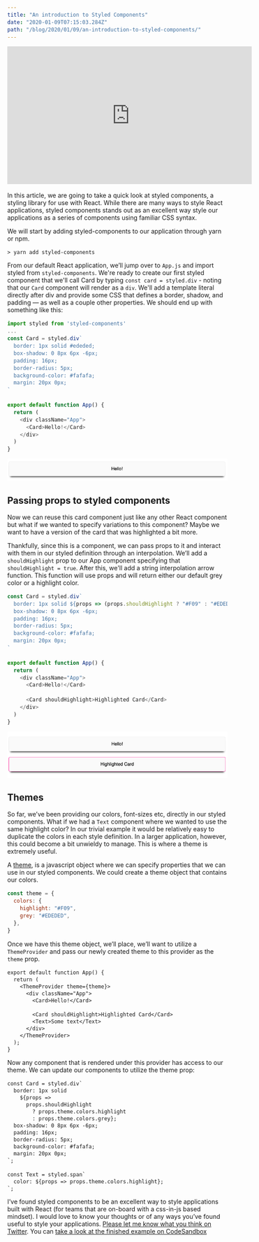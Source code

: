 ```yaml
---
title: "An introduction to Styled Components"
date: "2020-01-09T07:15:03.284Z"
path: "/blog/2020/01/09/an-introduction-to-styled-components/"
---
```


<iframe width="560" height="315" src="https://www.youtube.com/embed/FjHPo1E9HK8" frameborder="0" allow="accelerometer; autoplay; encrypted-media; gyroscope; picture-in-picture" allowfullscreen></iframe>

In this article, we are going to take a quick look at styled components, a styling library for use with React. While there are many ways to style React applications, styled components stands out as an excellent way style our applications as a series of components using familiar CSS syntax.

We will start by adding styled-components to our application through yarn or npm.

```
> yarn add styled-components
```

From our default React application, we’ll jump over to `App.js` and import styled from `styled-components`. We're ready to create our first styled component that we'll call Card by typing `const card = styled.div` - noting that our `Card` component will render as a `div`. We'll add a template literal directly after div and provide some CSS that defines a border, shadow, and padding — as well as a couple other properties. We should end up with something like this:

```javascript
import styled from 'styled-components'
...
const Card = styled.div`
  border: 1px solid #ededed;
  box-shadow: 0 8px 6px -6px;
  padding: 16px;
  border-radius: 5px;
  background-color: #fafafa;
  margin: 20px 0px;
`

export default function App() {
  return (
    <div className="App">
      <Card>Hello!</Card>
    </div>
  )
}
```

<img src="./hello.png" alt="" />
<br />

## Passing props to styled components

Now we can reuse this card component just like any other React component but what if we wanted to specify variations to this component? Maybe we want to have a version of the card that was highlighted a bit more.

Thankfully, since this is a component, we can pass props to it and interact with them in our styled definition through an interpolation. We’ll add a `shouldHighlight` prop to our App component specifying that `shouldHighlight = true`. After this, we'll add a string interpolation arrow function. This function will use props and will return either our default grey color or a highlight color.

```javascript
const Card = styled.div`
  border: 1px solid ${props => (props.shouldHighlight ? "#F09" : "#EDEDED")};
  box-shadow: 0 8px 6px -6px;
  padding: 16px;
  border-radius: 5px;
  background-color: #fafafa;
  margin: 20px 0px;
`

export default function App() {
  return (
    <div className="App">
      <Card>Hello!</Card>

      <Card shouldHighlight>Highlighted Card</Card>
    </div>
  )
}
```

<img src="./hightlight_card.png" alt="" />
<br />

## Themes

So far, we’ve been providing our colors, font-sizes etc, directly in our styled components. What if we had a `Text` component where we wanted to use the same highlight color? In our trivial example it would be relatively easy to duplicate the colors in each style definition. In a larger application, however, this could become a bit unwieldy to manage. This is where a theme is extremely useful.

A [theme](https://www.styled-components.com/docs/advanced), is a javascript object where we can specify properties that we can use in our styled components. We could create a theme object that contains our colors.

```javascript
const theme = {
  colors: {
    highlight: "#F09",
    grey: "#EDEDED",
  },
}
```

Once we have this theme object, we’ll place, we’ll want to utilize a `ThemeProvider` and pass our newly created theme to this provider as the `theme` prop.

```
export default function App() {
  return (
    <ThemeProvider theme={theme}>
      <div className="App">
        <Card>Hello!</Card>

        <Card shouldHighlight>Highlighted Card</Card>
        <Text>Some text</Text>
      </div>
    </ThemeProvider>
  );
}
```

Now any component that is rendered under this provider has access to our theme. We can update our components to utilize the theme prop:

```
const Card = styled.div`
  border: 1px solid
    ${props =>
      props.shouldHighlight
        ? props.theme.colors.highlight
        : props.theme.colors.grey};
  box-shadow: 0 8px 6px -6px;
  padding: 16px;
  border-radius: 5px;
  background-color: #fafafa;
  margin: 20px 0px;
`;

const Text = styled.span`
  color: ${props => props.theme.colors.highlight};
`;
```

I’ve found styled components to be an excellent way to style applications built with React (for teams that are on-board with a css-in-js based mindset). I would love to know your thoughts or of any ways you’ve found useful to style your applications. [Please let me know what you think on Twitter](https://twitter.com/ryanlanciaux). You can [take a look at the finished example on CodeSandbox](https://codesandbox.io/s/exciting-mestorf-foph3)
